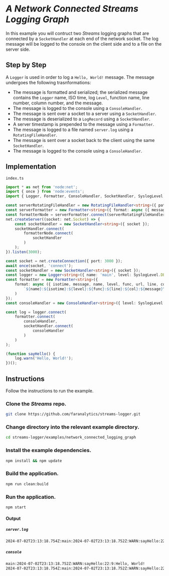# *A Network Connected **Streams** Logging Graph*

In this example you will contruct two *Streams* logging graphs that are connected by a `SocketHandler` at each end of the network socket.  The log message will be logged to the console on the client side and to a file on the server side.

## Step by Step
A `Logger` is used in order to log a `Hello, World!` message.  The message undergoes the following trasnformations:

- The message is formatted and serialized; the serialized message contains the `Logger` name, ISO time, log `Level`, function name, line number, column number, and the message.
- The message is logged to the console using a `ConsoleHandler`.
- The message is sent over a socket to a server using a `SocketHandler`.  
- The message is deserialized to a `LogRecord` using a `SocketHandler`.
- A server timestamp is prepended to the message using a `Formatter`.
- The message is logged to a file named `server.log` using a `RotatingFileHandler`.
- The message is sent over a socket back to the client using the same `SocketHandler`.
- The message is logged to the console using a `ConsoleHandler`.

## Implementation

`index.ts`
```ts
import * as net from 'node:net';
import { once } from 'node:events';
import { Logger, Formatter, ConsoleHandler, SocketHandler, SyslogLevel, RotatingFileHandler } from 'streams-logger';

const serverRotatingFileHandler = new RotatingFileHandler<string>({ path: 'server.log' });
const serverFormatter = new Formatter<string>({ format: async ({ message }) => (`${new Date().toISOString()}:${message}`) });
const formatterNode = serverFormatter.connect(serverRotatingFileHandler);
net.createServer((socket: net.Socket) => {
    const socketHandler = new SocketHandler<string>({ socket });
    socketHandler.connect(
        formatterNode.connect(
            socketHandler
        )
    );
}).listen(3000);

const socket = net.createConnection({ port: 3000 });
await once(socket, 'connect');
const socketHandler = new SocketHandler<string>({ socket });
const logger = new Logger<string>({ name: 'main', level: SyslogLevel.DEBUG });
const formatter = new Formatter<string>({
    format: async ({ isotime, message, name, level, func, url, line, col }) => (
        `${name}:${isotime}:${level}:${func}:${line}:${col}:${message}\n`
    )
});
const consoleHandler = new ConsoleHandler<string>({ level: SyslogLevel.DEBUG });

const log = logger.connect(
    formatter.connect(
        consoleHandler,
        socketHandler.connect(
            consoleHandler
        )
    )
);

(function sayHello() {
    log.warn('Hello, World!');
})();
```

## Instructions

Follow the instructions to run the example.

### Clone the *Streams* repo.
```bash
git clone https://github.com/faranalytics/streams-logger.git
```
### Change directory into the relevant example directory.
```bash
cd streams-logger/examples/network_connected_logging_graph
```
### Install the example dependencies.
```bash
npm install && npm update
```
### Build the application.
```bash
npm run clean:build
```
### Run the application.
```bash
npm start
```
#### Output
##### `server.log`
```bash
2024-07-02T23:13:18.754Z:main:2024-07-02T23:13:18.752Z:WARN:sayHello:22:9:Hello, World!
```
##### `console`
```bash
main:2024-07-02T23:13:18.752Z:WARN:sayHello:22:9:Hello, World!
2024-07-02T23:13:18.754Z:main:2024-07-02T23:13:18.752Z:WARN:sayHello:22:9:Hello, World!
````